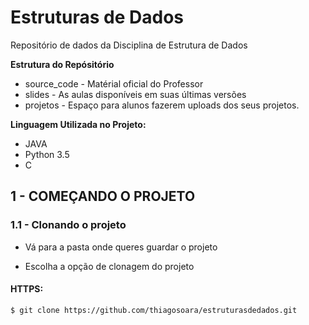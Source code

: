 # Estruturas de Dados

 Repositório de dados da Disciplina de Estrutura de Dados

**Estrutura do Repósitório**
* source_code - Matérial oficial do Professor
* slides - As aulas disponíveis em suas últimas versões
* projetos - Espaço para alunos fazerem uploads dos seus projetos.

**Linguagem Utilizada no Projeto:**
* JAVA
* Python 3.5 
* C

## 1 - COMEÇANDO O PROJETO

### 1.1 - Clonando o projeto

* Vá para a pasta onde queres guardar o projeto

* Escolha a opção de clonagem do projeto

#### HTTPS:

```bash
$ git clone https://github.com/thiagosoara/estruturasdedados.git
```
